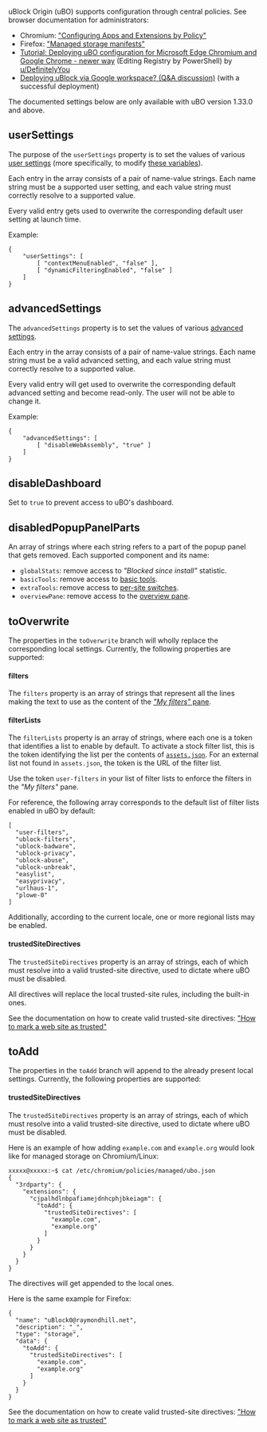 uBlock Origin (uBO) supports configuration through central policies. See browser documentation for administrators:

- Chromium: ["Configuring Apps and Extensions by Policy"](https://www.chromium.org/administrators/configuring-policy-for-extensions/)
- Firefox: ["Managed storage manifests"](https://developer.mozilla.org/en-US/docs/Mozilla/Add-ons/WebExtensions/Native_manifests#managed_storage_manifests)
- [Tutorial: Deploying uBO configuration for Microsoft Edge Chromium and Google Chrome - newer way](https://www.reddit.com/r/uBlockOrigin/comments/o7q2ou/comment/h3crkxf/) (Editing Registry by PowerShell) by [u/DefinitelyYou](https://www.reddit.com/user/DefinitelyYou)
- [Deploying uBlock via Google workspace? (Q&A discussion)](https://github.com/uBlockOrigin/uBlock-issues/discussions/1834) (with a successful deployment)

The documented settings below are only available with uBO version 1.33.0 and above.

## userSettings

The purpose of the `userSettings` property is to set the values of various [user settings](./Dashboard:-Settings) (more specifically, to modify [these variables](https://github.com/gorhill/uBlock/blob/1c3b45f75d0f84d68abb51b15bbdc043464ee3e0/src/js/background.js#L86-L109)).

Each entry in the array consists of a pair of name-value strings. Each name string must be a supported user setting, and each value string must correctly resolve to a supported value.

Every valid entry gets used to overwrite the corresponding default user setting at launch time.

Example:

    {
        "userSettings": [
            [ "contextMenuEnabled", "false" ],
            [ "dynamicFilteringEnabled", "false" ]
        ]
    }

## advancedSettings

The `advancedSettings` property is to set the values of various [advanced settings](./Advanced-settings).

Each entry in the array consists of a pair of name-value strings. Each name string must be a valid advanced setting, and each value string must correctly resolve to a supported value.

Every valid entry will get used to overwrite the corresponding default advanced setting and become read-only. The user will not be able to change it.

Example:

    {
        "advancedSettings": [
            [ "disableWebAssembly", "true" ]
        ]
    }

## disableDashboard

Set to `true` to prevent access to uBO's dashboard.

## disabledPopupPanelParts

An array of strings where each string refers to a part of the popup panel that gets removed. Each supported component and its name:

- `globalStats`: remove access to _"Blocked since install"_ statistic.
- `basicTools`: remove access to [basic tools](./Quick-guide:-popup-user-interface#the-tools).
- `extraTools`: remove access to [per-site switches](./Quick-guide:-popup-user-interface#the-per-site-switches).
- `overviewPane`: remove access to the [overview pane](./Quick-guide:-popup-user-interface#the-overview-panel).

## toOverwrite

The properties in the `toOverwrite` branch will wholly replace the corresponding local settings. Currently, the following properties are supported:

#### filters

The `filters` property is an array of strings that represent all the lines making the text to use as the content of the [_"My filters"_ pane](./Dashboard:-My-filters).

#### filterLists

The `filterLists` property is an array of strings, where each one is a token that identifies a list to enable by default. To activate a stock filter list, this is the token identifying the list per the contents of [`assets.json`](https://github.com/gorhill/uBlock/blob/master/assets/assets.json). For an external list not found in `assets.json`, the token is the URL of the filter list.

Use the token `user-filters` in your list of filter lists to enforce the filters in the _"My filters"_ pane.

For reference, the following array corresponds to the default list of filter lists enabled in uBO by default:

    [
      "user-filters",
      "ublock-filters",
      "ublock-badware",
      "ublock-privacy",
      "ublock-abuse",
      "ublock-unbreak",
      "easylist",
      "easyprivacy",
      "urlhaus-1",
      "plowe-0"
    ]

Additionally, according to the current locale, one or more regional lists may be enabled.

#### trustedSiteDirectives

The `trustedSiteDirectives` property is an array of strings, each of which must resolve into a valid trusted-site directive, used to dictate where uBO must be disabled.

All directives will replace the local trusted-site rules, including the built-in ones.

See the documentation on how to create valid trusted-site directives: ["How to mark a web site as trusted"](./How-to-mark-a-web-site-as-trusted)

## toAdd

The properties in the `toAdd` branch will append to the already present local settings. Currently, the following properties are supported:

#### trustedSiteDirectives

The `trustedSiteDirectives` property is an array of strings, each of which must resolve into a valid trusted-site directive, used to dictate where uBO must be disabled.

Here is an example of how adding `example.com` and `example.org` would look like for managed storage on Chromium/Linux:

    xxxxx@xxxxx:~$ cat /etc/chromium/policies/managed/ubo.json
    {
      "3rdparty": {
        "extensions": {
          "cjpalhdlnbpafiamejdnhcphjbkeiagm": {
            "toAdd": {
              "trustedSiteDirectives": [
                "example.com",
                "example.org"
              ]
            }
          }
        }
      }
    }

The directives will get appended to the local ones.

Here is the same example for Firefox:

    {
      "name": "uBlock0@raymondhill.net",
      "description": "_",
      "type": "storage",
      "data": {
        "toAdd": {
          "trustedSiteDirectives": [
            "example.com",
            "example.org"
          ]
        }
      }
    }

See the documentation on how to create valid trusted-site directives: ["How to mark a web site as trusted"](./How-to-mark-a-web-site-as-trusted)